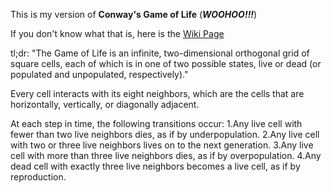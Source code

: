 This is my version of **Conway's Game of Life** (***WOOHOO!!!***)

If you don't know what that is, here is the [Wiki Page]([https://www.example.com](https://en.wikipedia.org/wiki/Conway%27s_Game_of_Life))

tl;dr: "The Game of Life is an infinite, two-dimensional orthogonal grid of square cells, each of which is in one of two possible states, live or dead (or populated and unpopulated, respectively)."

Every cell interacts with its eight neighbors, which are the cells that are horizontally, vertically, or diagonally adjacent.

At each step in time, the following transitions occur:
    1.Any live cell with fewer than two live neighbors dies, as if by underpopulation.
    2.Any live cell with two or three live neighbors lives on to the next generation.
    3.Any live cell with more than three live neighbors dies, as if by overpopulation.
   4.Any dead cell with exactly three live neighbors becomes a live cell, as if by reproduction.
